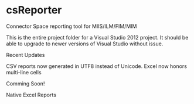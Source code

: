 # csReporter
Connector Space reporting tool for MIIS/ILM/FIM/MIM


This is the entire project folder for a Visual Studio 2012 project.  It should be able to upgrade to newer versions of Visual Studio without issue.


Recent Updates

CSV reports now generated in UTF8 instead of Unicode.  Excel now honors multi-line cells


Comming Soon!

Native Excel Reports
